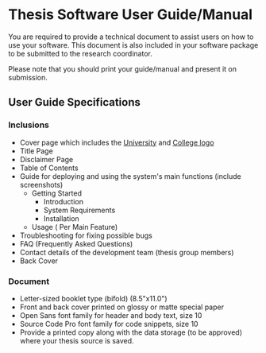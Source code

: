 # Thesis Software User Guide/Manual

You are required to provide a technical document to assist users on how to use your software. This document is also included in your software package to be submitted to the research coordinator.

Please note that you should print your guide/manual and present it on submission.

## User Guide Specifications

### Inclusions
* Cover page which includes the [University](https://drive.google.com/drive/folders/1K1kf8XZQZosPGRWlGj-TFyiDZyY2e2E7?usp=share_link) and [College logo](https://github.com/wvsu-cict-code/cict-logo)
* Title Page
* Disclaimer Page
* Table of Contents
* Guide for deploying and using the system's main functions (include screenshots)
    * Getting Started
        * Introduction
        * System Requirements
        * Installation
    * Usage ( Per Main Feature)
* Troubleshooting for fixing possible bugs
* FAQ (Frequently Asked Questions)
* Contact details of the development team (thesis group members)
* Back Cover

### Document
* Letter-sized booklet type (bifold) (8.5"x11.0")
* Front and back cover printed on glossy or matte special paper
* Open Sans font family for header and body text, size 10
* Source Code Pro font family for code snippets, size 10
* Provide a printed copy along with the data storage (to be approved) where your thesis source is saved.
